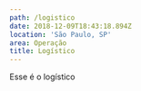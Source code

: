 ```yaml
---
path: /logistico
date: 2018-12-09T18:43:18.894Z
location: 'São Paulo, SP'
area: Operação
title: Logístico
---
```

Esse é o logístico
